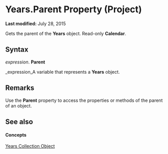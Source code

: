 
# Years.Parent Property (Project)

 **Last modified:** July 28, 2015

Gets the parent of the  **Years** object. Read-only **Calendar**.

## Syntax

 _expression_. **Parent**

 _expression_A variable that represents a  **Years** object.


## Remarks

Use the  **Parent** property to access the properties or methods of the parent of an object.


## See also


#### Concepts


 [Years Collection Object](3aa139cf-2fc2-7039-5659-8e2d833b5a4f.md)
